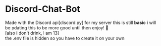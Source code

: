 # Discord-Chat-Bot
Made with the Discord api[discord.py] for my server
this is still <strong>basic</strong> i will be pdating this to be more good until then enjoy! 🍾<br>
[also i don't drink, I am 13]<br>
the .env file is hidden so you have to create it on your own
